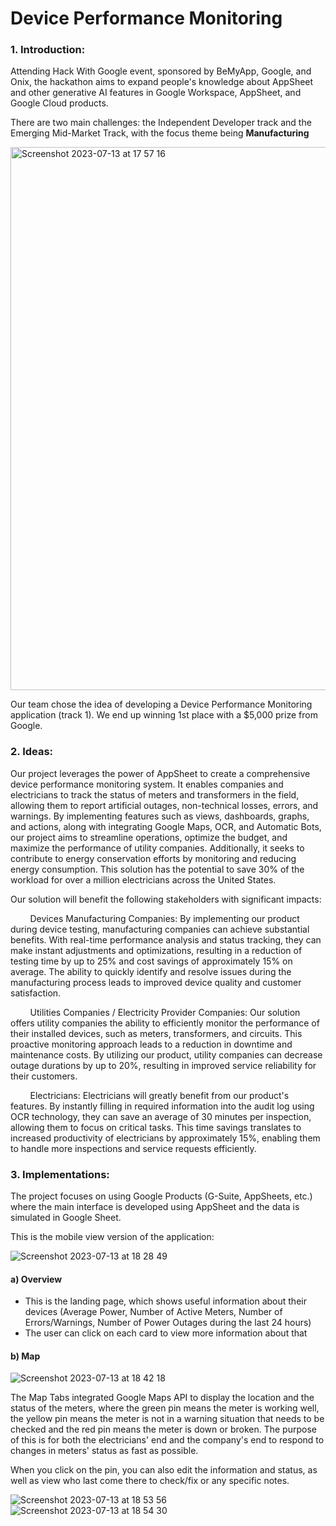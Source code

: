 # Device Performance Monitoring

### 1. Introduction:
Attending Hack With Google event, sponsored by BeMyApp, Google, and Onix, the hackathon aims to expand people's knowledge about AppSheet and other generative AI features in Google Workspace, AppSheet, and Google Cloud products.

There are two main challenges: the Independent Developer track and the Emerging Mid-Market Track, with the focus theme being **Manufacturing**

<img width="869" alt="Screenshot 2023-07-13 at 17 57 16" src="https://github.com/khuynh22/Hack-With-Google/assets/57774658/52633ea6-729e-47e2-a593-5c78f1e1ef84">

Our team chose the idea of developing a Device Performance Monitoring application (track 1). We end up winning 1st place with a $5,000 prize from Google.


### 2. Ideas:
Our project leverages the power of AppSheet to create a comprehensive device performance monitoring system. It enables companies and electricians to track the status of meters and transformers in the field, allowing them to report artificial outages, non-technical losses, errors, and warnings. By implementing features such as views, dashboards, graphs, and actions, along with integrating Google Maps, OCR, and Automatic Bots, our project aims to streamline operations, optimize the budget, and maximize the performance of utility companies. Additionally, it seeks to contribute to energy conservation efforts by monitoring and reducing energy consumption. This solution has the potential to save 30% of the workload for over a million electricians across the United States.

Our solution will benefit the following stakeholders with significant impacts:

&nbsp; &nbsp; &nbsp; &nbsp; Devices Manufacturing Companies: By implementing our product during device testing, manufacturing companies can achieve substantial benefits. With real-time performance analysis and status tracking, they can make instant adjustments and optimizations, resulting in a reduction of testing time by up to 25% and cost savings of approximately 15% on average. The ability to quickly identify and resolve issues during the manufacturing process leads to improved device quality and customer satisfaction.

&nbsp; &nbsp; &nbsp; &nbsp; Utilities Companies / Electricity Provider Companies: Our solution offers utility companies the ability to efficiently monitor the performance of their installed devices, such as meters, transformers, and circuits. This proactive monitoring approach leads to a reduction in downtime and maintenance costs. By utilizing our product, utility companies can decrease outage durations by up to 20%, resulting in improved service reliability for their customers.

&nbsp; &nbsp; &nbsp; &nbsp; Electricians: Electricians will greatly benefit from our product's features. By instantly filling in required information into the audit log using OCR technology, they can save an average of 30 minutes per inspection, allowing them to focus on critical tasks. This time savings translates to increased productivity of electricians by approximately 15%, enabling them to handle more inspections and service requests efficiently.

### 3. Implementations:
The project focuses on using Google Products (G-Suite, AppSheets, etc.) where the main interface is developed using AppSheet and the data is simulated in Google Sheet.

This is the mobile view version of the application:

![Screenshot 2023-07-13 at 18 28 49](https://github.com/khuynh22/Hack-With-Google/assets/57774658/bcceae53-1079-4487-a2da-dac9501f9bff)

#### a) Overview
- This is the landing page, which shows useful information about their devices (Average Power, Number of Active Meters, Number of Errors/Warnings, Number of Power Outages during the last 24 hours)
- The user can click on each card to view more information about that

#### b) Map
![Screenshot 2023-07-13 at 18 42 18](https://github.com/khuynh22/Hack-With-Google/assets/57774658/a5a6d199-0c9e-436b-bb22-b0dbdb8f75ea)

The Map Tabs integrated Google Maps API to display the location and the status of the meters, where the green pin means the meter is working well, the yellow pin means the meter is not in a warning situation that needs to be checked and the red pin means the meter is down or broken. The purpose of this is for both the electricians' end and the company's end to respond to changes in meters' status as fast as possible.

When you click on the pin, you can also edit the information and status, as well as view who last come there to check/fix or any specific notes.

![Screenshot 2023-07-13 at 18 53 56](https://github.com/khuynh22/Hack-With-Google/assets/57774658/49f02609-3f78-4753-9059-83f6b98bc907) ![Screenshot 2023-07-13 at 18 54 30](https://github.com/khuynh22/Hack-With-Google/assets/57774658/b19576ab-7d46-4387-9877-35a4ef6b6d34)




